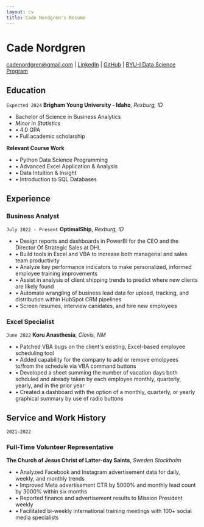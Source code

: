 ```yaml
---
layout: cv
title: Cade Nordgren's Resume
---
```

# Cade Nordgren

<div id="webaddress">
<a href="mailto:cadenordgren@gmail.com">cadenordgren@gmail.com</a>
| <a href="https://www.linkedin.com/in/cadenordgren/">LinkedIn</a>
| <a href="https://github.com/cade-nordgren">GitHub</a>
| <a href="https://byuidatascience.github.io">BYU-I Data Science Program</a>
</div>

<!-- https://www.monique.tech/the-art-of-markdown -->

## Education

`Expected 2024`
__Brigham Young University - Idaho__, _Rexburg, ID_
- Bachelor of Science in Business Analytics
- _Minor in Statistics_
- • 4.0 GPA
- • Full academic scholarship

__Relevant Course Work__
- • Python Data Science Programming
- • Advanced Excel Application & Analysis
- • Data Intuition & Insight
- •	Introduction to SQL Databases


## Experience

### Business Analyst

`July 2022 - Present`
__OptimalShip__, _Rexburg, ID_

- • Design reports and dashboards in PowerBI for the CEO and the Director Of Strategic Sales at DHL
- • Build tools in Excel and VBA to increase both managerial and sales team productivity
- • Analyze key performance indicators to make personalized, informed employee training improvements 
- • Assist in analysis of client shipping trends to predict where new clients are likely found
- • Automate wrangling of business lead data for upload, tracking, and distribution within HubSpot CRM pipelines
- • Screen resumes, interview canidates, and hire new employees

### Excel Specialist
`June 2022`
__Koru Anasthesia__, _Clovis, NM_
- • Patched VBA bugs on the client's existing, Excel-based employee scheduling tool
- • Added capability for the company to add or remove emolpyees to/from the schedule via VBA command buttons
- • Developed a sheet summing the number of vacation days both schduled and already taken by each employee monthly, quarterly, yearly, and in the prior year
- • Created a dashboard with the option of a monthly, quarterly, or yearly graphical summary by use of radio buttons

## Service and Work History
`2021-2022`
### Full-Time Volunteer Representative
__The Church of Jesus Christ of Latter-day Saints__, _Sweden Stockholm_
- •	Analyzed Facebook and Instagram advertisement data for daily, weekly, and monthly trends
- • Improved Meta advertisement CTR by 5000% and monthly lead count by 3000% within six months
- •	Reported finance and advertisement results to Mission President weekly
- •	Facilitated bi-weekly international training meetings with 100+ social media specialists



<!-- ### Footer

Last updated: July 2023 -->

